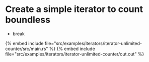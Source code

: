 # Create a simple iterator to count boundless

* break

{% embed include file="src/examples/iterators/iterator-unlimited-counter/src/main.rs" %}
{% embed include file="src/examples/iterators/iterator-unlimited-counter/out.out" %}



